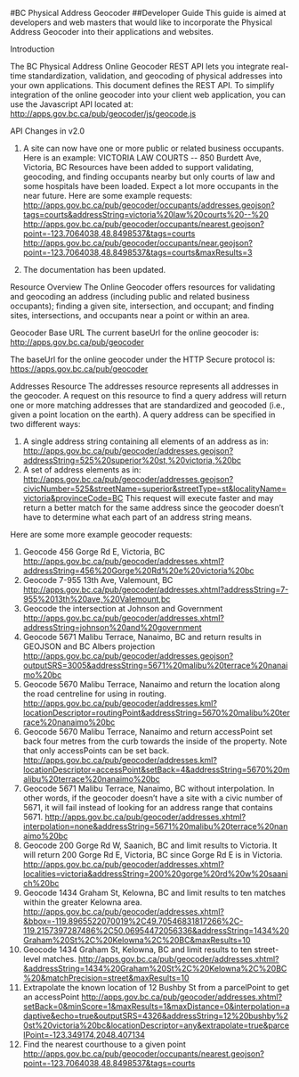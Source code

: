 #BC Physical Address Geocoder
##Developer Guide
This guide is aimed at developers and web masters that would like to incorporate the Physical Address Geocoder into their applications and websites.

Introduction

The BC Physical Address Online Geocoder REST API lets you integrate real-time standardization, validation, and geocoding of physical addresses into your own applications. This document defines the REST API. 
To simplify integration of the online geocoder into your client web application, you can use the Javascript API located at:
http://apps.gov.bc.ca/pub/geocoder/js/geocode.js 

API Changes in v2.0

1.	A site can now have one or more public or related business occupants. Here is an example:
VICTORIA LAW COURTS -- 850 Burdett Ave, Victoria, BC
Resources have been added to support validating, geocoding, and finding occupants nearby but only courts of law and some hospitals have been loaded. Expect a lot more occupants in the near future. Here are some example requests:
http://apps.gov.bc.ca/pub/geocoder/occupants/addresses.geojson?tags=courts&addressString=victoria%20law%20courts%20--%20
http://apps.gov.bc.ca/pub/geocoder/occupants/nearest.geojson?point=-123.7064038,48.8498537&tags=courts 
http://apps.gov.bc.ca/pub/geocoder/occupants/near.geojson?point=-123.7064038,48.8498537&tags=courts&maxResults=3
 
2.	The documentation has been updated.

Resource Overview
The Online Geocoder offers resources for validating and geocoding an address (including public and related business occupants); finding a given site, intersection, and occupant; and finding sites, intersections, and occupants near a point or within an area.

Geocoder Base URL
The current baseUrl for the online geocoder is:
http://apps.gov.bc.ca/pub/geocoder

The baseUrl for the online geocoder under the HTTP Secure protocol is: 
https://apps.gov.bc.ca/pub/geocoder


 
Addresses Resource
The addresses resource represents all addresses in the geocoder. A request on this resource to find a query address will return one or more matching addresses that are standardized and geocoded (i.e., given a point location on the earth). 
A query address can be specified in two different ways:
1.	A single address string containing all elements of an address as in:
http://apps.gov.bc.ca/pub/geocoder/addresses.geojson?addressString=525%20superior%20st,%20victoria,%20bc 
2.	A set of address elements as in:
http://apps.gov.bc.ca/pub/geocoder/addresses.geojson?civicNumber=525&streetName=superior&streetType=st&localityName=victoria&provinceCode=BC 
This request will execute faster and may return a better match for the same address since the geocoder doesn’t have to determine what each part of an address string means.

Here are some more example geocoder requests:
1.	Geocode 456 Gorge Rd E, Victoria, BC 
http://apps.gov.bc.ca/pub/geocoder/addresses.xhtml?addressString=456%20Gorge%20Rd%20e%20victoria%20bc
2.	Geocode 7-955 13th Ave, Valemount, BC
http://apps.gov.bc.ca/pub/geocoder/addresses.xhtml?addressString=7-955%2013th%20ave,%20Valemount,bc 
3.	Geocode the intersection at Johnson and Government
http://apps.gov.bc.ca/pub/geocoder/addresses.xhtml?addressString=johnson%20and%20government 
4.	Geocode 5671 Malibu Terrace, Nanaimo, BC and return results in GEOJSON and BC Albers projection
http://apps.gov.bc.ca/pub/geocoder/addresses.geojson?outputSRS=3005&addressString=5671%20malibu%20terrace%20nanaimo%20bc
5.	Geocode 5670 Malibu Terrace, Nanaimo and return the location along the road centreline for using in routing.
http://apps.gov.bc.ca/pub/geocoder/addresses.kml?locationDescriptor=routingPoint&addressString=5670%20malibu%20terrace%20nanaimo%20bc 
6.	Geocode 5670 Malibu Terrace, Nanaimo and return accessPoint set back four metres from the curb towards the inside of the property. Note that only accessPoints can be set back.
http://apps.gov.bc.ca/pub/geocoder/addresses.kml?locationDescriptor=accessPoint&setBack=4&addressString=5670%20malibu%20terrace%20nanaimo%20bc  
7.	Geocode 5671 Malibu Terrace, Nanaimo, BC without interpolation. In other words, if the geocoder doesn’t have a site with a civic number of 5671, it will fail instead of looking for an address range that contains 5671.
http://apps.gov.bc.ca/pub/geocoder/addresses.xhtml?interpolation=none&addressString=5671%20malibu%20terrace%20nanaimo%20bc
8.	Geocode 200 Gorge Rd W, Saanich, BC and limit results to Victoria. It will return 200 Gorge Rd E, Victoria, BC since Gorge Rd E is in Victoria.
http://apps.gov.bc.ca/pub/geocoder/addresses.xhtml?localities=victoria&addressString=200%20gorge%20rd%20w%20saanich%20bc 
9.	Geocode 1434 Graham St, Kelowna, BC and limit results to ten matches within the greater Kelowna area.
http://apps.gov.bc.ca/pub/geocoder/addresses.xhtml?&bbox=-119.8965522070019%2C49.70546831817266%2C-119.2157397287486%2C50.06954472056336&addressString=1434%20Graham%20St%2C%20Kelowna%2C%20BC&maxResults=10
10.	Geocode 1434 Graham St, Kelowna, BC and limit results to ten street-level matches.
http://apps.gov.bc.ca/pub/geocoder/addresses.xhtml?&addressString=1434%20Graham%20St%2C%20Kelowna%2C%20BC%20&matchPrecision=street&maxResults=10 
11.	Extrapolate the known location of 12 Bushby St from a parcelPoint to get an accessPoint 
http://apps.gov.bc.ca/pub/geocoder/addresses.xhtml?setBack=0&minScore=1&maxResults=1&maxDistance=0&interpolation=adaptive&echo=true&outputSRS=4326&addressString=12%20bushby%20st%20victoria%20bc&locationDescriptor=any&extrapolate=true&parcelPoint=-123.349174,2048.407134 
12.	Find the nearest courthouse to a given point
http://apps.gov.bc.ca/pub/geocoder/occupants/nearest.geojson?point=-123.7064038,48.8498537&tags=courts

